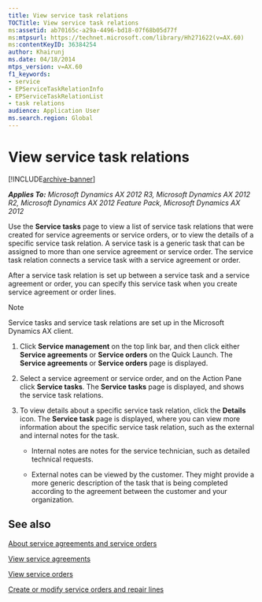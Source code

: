 ```yaml
---
title: View service task relations
TOCTitle: View service task relations
ms:assetid: ab70165c-a29a-4496-bd18-07f68b05d77f
ms:mtpsurl: https://technet.microsoft.com/library/Hh271622(v=AX.60)
ms:contentKeyID: 36384254
author: Khairunj
ms.date: 04/18/2014
mtps_version: v=AX.60
f1_keywords:
- service
- EPServiceTaskRelationInfo
- EPServiceTaskRelationList
- task relations
audience: Application User
ms.search.region: Global
---
```


# View service task relations 


[!INCLUDE[archive-banner](includes/archive-banner.md)]


_**Applies To:** Microsoft Dynamics AX 2012 R3, Microsoft Dynamics AX 2012 R2, Microsoft Dynamics AX 2012 Feature Pack, Microsoft Dynamics AX 2012_

Use the **Service tasks** page to view a list of service task relations that were created for service agreements or service orders, or to view the details of a specific service task relation. A service task is a generic task that can be assigned to more than one service agreement or service order. The service task relation connects a service task with a service agreement or order.

After a service task relation is set up between a service task and a service agreement or order, you can specify this service task when you create service agreement or order lines.


> [!NOTE]
> <P>Service tasks and service task relations are set up in the Microsoft Dynamics AX client.</P>



1.  Click **Service management** on the top link bar, and then click either **Service agreements** or **Service orders** on the Quick Launch. The **Service agreements** or **Service orders** page is displayed.

2.  Select a service agreement or service order, and on the Action Pane click **Service tasks**. The **Service tasks** page is displayed, and shows the service task relations.

3.  To view details about a specific service task relation, click the **Details** icon. The **Service task** page is displayed, where you can view more information about the specific service task relation, such as the external and internal notes for the task.
    
      - Internal notes are notes for the service technician, such as detailed technical requests.
    
      - External notes can be viewed by the customer. They might provide a more generic description of the task that is being completed according to the agreement between the customer and your organization.

## See also

[About service agreements and service orders](about-service-agreements-and-service-orders.md)

[View service agreements](view-service-agreements.md)

[View service orders](view-service-orders.md)

[Create or modify service orders and repair lines](create-or-modify-service-orders-and-repair-lines.md)

  


